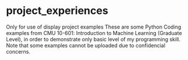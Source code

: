 # project_experiences
Only for use of display project examples
These are some Python Coding examples from CMU 10-601: Introduction to Machine Learning (Graduate Level), in order to demonstrate only basic level of my programming skill. Note that some examples cannot be uploaded due to confidencial concerns. 
